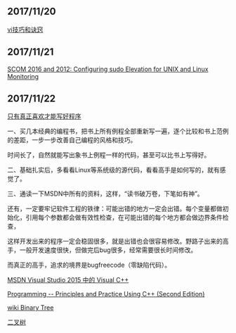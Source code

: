 ## 2017/11/20

[vi技巧和诀窍](https://www.ibm.com/developerworks/cn/aix/library/au-vitips.html)

## 2017/11/21

[SCOM 2016 and 2012: Configuring sudo Elevation for UNIX and Linux Monitoring](https://social.technet.microsoft.com/wiki/contents/articles/7375.scom-2016-and-2012-configuring-sudo-elevation-for-unix-and-linux-monitoring.aspx)

## 2017/11/22

[只有真正喜欢才能写好程序](blog.jobbole.com/112280/)

一、买几本经典的编程书，把书上所有例程全部重新写一遍，逐个比较和书上范例的差距，一步一步改善自己编程的风格和技巧。

时间长了，自然就能写出象书上例程一样的代码，甚至可以比书上写得好。

二、基础扎实后，多看看Linux等系统级的源代码，看看高手是如何写的，就有感觉了。

三、通读一下MSDN中所有的资料，这样，“读书破万卷，下笔如有神”。

还有，一定要牢记软件工程的铁律：可能出错的地方一定会出错。每个变量都做初始化，引用每个参数都会做有效性检查，在可能出错的每个地方都会做边界条件检查，

这样开发出来的程序一定会稳固很多，就是出错也会很容易修改。野路子出来的高手，一般开发速度很快，但做完后bug很多，经常需要很长时间修改。

而真正的高手，追求的境界是bugfreecode（零缺陷代码）。

[MSDN Visual Studio 2015 中的 Visual C++](https://msdn.microsoft.com/zh-cn/library/60k1461a.aspx)

[Programming -- Principles and Practice Using C++ (Second Edition)](http://stroustrup.com/Programming/)

[wiki Binary Tree](https://en.wikipedia.org/wiki/Binary_tree)

[二叉树](https://zh.wikipedia.org/wiki/二叉树)






